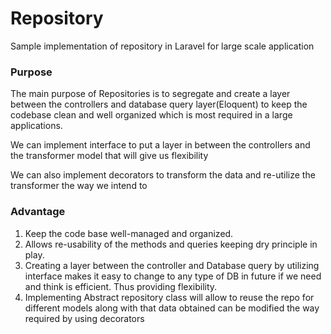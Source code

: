 # Repository

Sample implementation of repository in Laravel for large scale application

### Purpose

The main purpose of Repositories is to segregate and create a layer between 
the controllers and database query layer(Eloquent) to keep the codebase clean 
and well organized which is most required in a large applications.

We can implement interface to put a layer in between the controllers and the transformer model
that will give us flexibility

We can also implement decorators to transform the data and re-utilize the transformer the way we intend to  

### Advantage

1. Keep the code base well-managed and organized.
2. Allows re-usability of the methods and queries keeping dry principle in play.
3. Creating a layer between the controller and Database query by utilizing interface 
   makes it easy to change to any type of DB in future if we need and think is efficient.
   Thus providing flexibility.
4. Implementing Abstract repository class will allow to reuse the repo for different models
   along with that data obtained can be modified the way required by using decorators    
   
   
